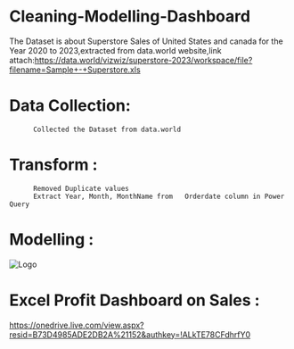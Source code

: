 
# Cleaning-Modelling-Dashboard
The Dataset is about Superstore Sales of United States and canada for the Year 2020 to 2023,extracted from data.world website,link attach:https://data.world/vizwiz/superstore-2023/workspace/file?filename=Sample+-+Superstore.xls


# Data Collection: 
          Collected the Dataset from data.world


# Transform : 
          Removed Duplicate values
          Extract Year, Month, MonthName from   Orderdate column in Power Query


# Modelling :
![Logo](https://imageconvert.org/uploads/Model1687095728.jpg)


# Excel Profit Dashboard on Sales :
 https://onedrive.live.com/view.aspx?resid=B73D4985ADE2DB2A%21152&authkey=!ALkTE78CFdhrfY0
          
